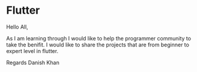 # Flutter
Hello All,

As I am learning through I would like to help the programmer community to take the benifit.
I would like to share the projects that are from beginner to expert level in flutter.

Regards
Danish Khan
